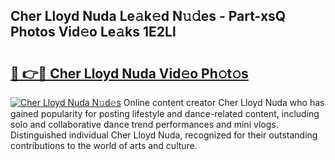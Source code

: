 ## Cher Lloyd Nuda Le𝚊k𝚎d N𝚞𝚍es - Part-xsQ Photos Vid𝚎o Le𝚊ks 1E2Ll

# <h2><a href="http://fbes42w.evod.top/?m=Cher+Lloyd+Nuda">🔗 👉🔴 Cher Lloyd Nuda Vid𝚎o Ph𝚘t𝚘s</a></h2>

[![Cher Lloyd Nuda N𝚞d𝚎s](https://i.imgur.com/8V9OHl7.gif)](http://fbes42w.evod.top/?m=Cher+Lloyd+Nuda)
Online content creator Cher Lloyd Nuda who has gained popularity for posting lifestyle and dance-related content, including solo and collaborative dance trend performances and mini vlogs. Distinguished individual Cher Lloyd Nuda, recognized for their outstanding contributions to the world of arts and culture. 
